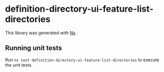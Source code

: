 # definition-directory-ui-feature-list-directories

This library was generated with [Nx](https://nx.dev).

## Running unit tests

Run `nx test definition-directory-ui-feature-list-directories` to execute the unit tests.
